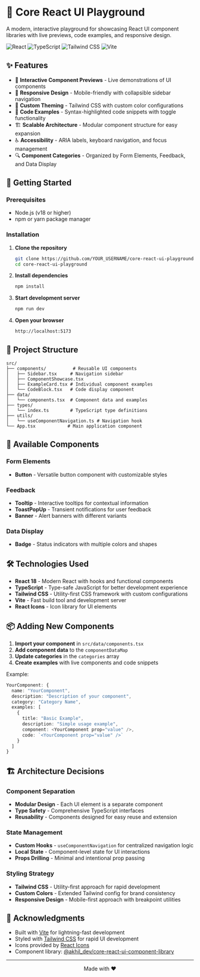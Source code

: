 # 🎨 Core React UI Playground

A modern, interactive playground for showcasing React UI component libraries with live previews, code examples, and responsive design.

![React](https://img.shields.io/badge/React-18.3.1-blue?logo=react)
![TypeScript](https://img.shields.io/badge/TypeScript-5.6.2-blue?logo=typescript)
![Tailwind CSS](https://img.shields.io/badge/Tailwind_CSS-3.4.15-blue?logo=tailwindcss)
![Vite](https://img.shields.io/badge/Vite-6.0.1-purple?logo=vite)

## ✨ Features

- 🎯 **Interactive Component Previews** - Live demonstrations of UI components
- 📱 **Responsive Design** - Mobile-friendly with collapsible sidebar navigation
- 🎨 **Custom Theming** - Tailwind CSS with custom color configurations
- 📝 **Code Examples** - Syntax-highlighted code snippets with toggle functionality
- 🏗️ **Scalable Architecture** - Modular component structure for easy expansion
- ♿ **Accessibility** - ARIA labels, keyboard navigation, and focus management
- 🔍 **Component Categories** - Organized by Form Elements, Feedback, and Data Display

## 🚀 Getting Started

### Prerequisites

- Node.js (v18 or higher)
- npm or yarn package manager

### Installation

1. **Clone the repository**
   ```bash
   git clone https://github.com/YOUR_USERNAME/core-react-ui-playground.git
   cd core-react-ui-playground
   ```

2. **Install dependencies**
   ```bash
   npm install
   ```

3. **Start development server**
   ```bash
   npm run dev
   ```

4. **Open your browser**
   ```
   http://localhost:5173
   ```

## 📁 Project Structure

```
src/
├── components/          # Reusable UI components
│   ├── Sidebar.tsx     # Navigation sidebar
│   ├── ComponentShowcase.tsx
│   ├── ExampleCard.tsx # Individual component examples
│   └── CodeBlock.tsx   # Code display component
├── data/
│   └── components.tsx  # Component data and examples
├── types/
│   └── index.ts        # TypeScript type definitions
├── utils/
│   └── useComponentNavigation.ts # Navigation hook
└── App.tsx            # Main application component
```

## 🎨 Available Components

### Form Elements
- **Button** - Versatile button component with customizable styles

### Feedback
- **Tooltip** - Interactive tooltips for contextual information
- **ToastPopUp** - Transient notifications for user feedback
- **Banner** - Alert banners with different variants

### Data Display
- **Badge** - Status indicators with multiple colors and shapes

## 🛠️ Technologies Used

- **React 18** - Modern React with hooks and functional components
- **TypeScript** - Type-safe JavaScript for better development experience
- **Tailwind CSS** - Utility-first CSS framework with custom configurations
- **Vite** - Fast build tool and development server
- **React Icons** - Icon library for UI elements

## 📦 Adding New Components

1. **Import your component** in `src/data/components.tsx`
2. **Add component data** to the `componentDataMap`
3. **Update categories** in the `categories` array
4. **Create examples** with live components and code snippets

Example:
```typescript
YourComponent: {
  name: "YourComponent",
  description: "Description of your component",
  category: "Category Name",
  examples: [
    {
      title: "Basic Example",
      description: "Simple usage example",
      component: <YourComponent prop="value" />,
      code: `<YourComponent prop="value" />`
    }
  ]
}
```

## 🏗️ Architecture Decisions

### Component Separation
- **Modular Design** - Each UI element is a separate component
- **Type Safety** - Comprehensive TypeScript interfaces
- **Reusability** - Components designed for easy reuse and extension

### State Management
- **Custom Hooks** - `useComponentNavigation` for centralized navigation logic
- **Local State** - Component-level state for UI interactions
- **Props Drilling** - Minimal and intentional prop passing

### Styling Strategy
- **Tailwind CSS** - Utility-first approach for rapid development
- **Custom Colors** - Extended Tailwind config for brand consistency
- **Responsive Design** - Mobile-first approach with breakpoint utilities

## 🙏 Acknowledgments

- Built with [Vite](https://vitejs.dev/) for lightning-fast development
- Styled with [Tailwind CSS](https://tailwindcss.com/) for rapid UI development
- Icons provided by [React Icons](https://react-icons.github.io/react-icons/)
- Component library: [@akhil_dev/core-react-ui-component-library](https://www.npmjs.com/package/@akhil_dev/core-react-ui-component-library)

---

<p align="center">
  Made with ❤️
</p>
